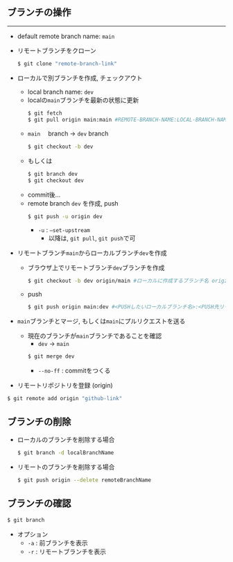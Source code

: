 ## ブランチの操作
---
- default remote branch name: `main`
- リモートブランチをクローン
    ~~~bash
    $ git clone "remote-branch-link"
    ~~~~
- ローカルで別ブランチを作成, チェックアウト
  - local branch name: `dev` 
  - localの`main`ブランチを最新の状態に更新
    ~~~bash
    $ git fetch
    $ git pull origin main:main #REMOTE-BRANCH-NAME:LOCAL-BRANCH-NAME
    ~~~ 
  - `main` 　branch -> `dev` branch
    ~~~bash
    $ git checkout -b dev
    ~~~
  - もしくは
    ~~~bash
    $ git branch dev
    $ git checkout dev
    ~~~
  - commit後...
  - remote branch `dev` を作成, push
    ~~~bash
    $ git push -u origin dev
    ~~~
    - `-u` : `–set-upstream`
      - 以降は, `git pull`, `git push`で可
- リモートブランチ`main`からローカルブランチ`dev`を作成
  - ブラウザ上でリモートブランチ`dev`ブランチを作成 
    ~~~bash
    $ git checkout -b dev origin/main #ローカルに作成するブランチ名 origin/作成元のリモートのブランチ名
    ~~~
  - push
    ~~~bash
    $ git push origin main:dev #<PUSHしたいローカルブランチ名>:<PUSH先リモートブランチ名>  
    ~~~
- `main`ブランチとマージ, もしくは`main`にプルリクエストを送る
  - 現在のブランチが`main`ブランチであることを確認
    - `dev` -> `main`
    ~~~bash
    $ git merge dev
    ~~~
    - `--no-ff` : commitをつくる

- リモートリポジトリを登録 (origin)
~~~bash
$ git remote add origin "github-link"
~~~

## ブランチの削除
- ローカルのブランチを削除する場合
    ~~~bash
    $ git branch -d localBranchName
    ~~~

- リモートのブランチを削除する場合
    ~~~bash
    $ git push origin --delete remoteBranchName
    ~~~

## ブランチの確認
~~~bash
$ git branch
~~~
- オプション
  - `-a` : 前ブランチを表示
  - `-r` : リモートブランチを表示
